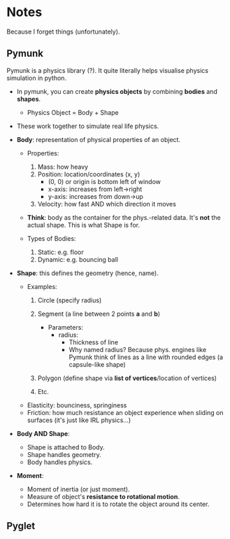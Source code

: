 # Notes
Because I forget things (unfortunately).

## Pymunk
Pymunk is a physics library (?). It quite literally helps visualise physics simulation in python.

- In pymunk, you can create **physics objects** by combining **bodies** and **shapes**.
    - Physics Object = Body + Shape

- These work together to simulate real life physics. 
- **Body**: representation of physical properties of an object.
    - Properties:
        1. Mass: how heavy
        2. Position: location/coordinates (x, y)
            - (0, 0) or origin is bottom left of window
            - x-axis: increases from left->right
            - y-axis: increases from down->up
        3. Velocity: how fast AND which direction it moves

    - **Think**: body as the container for the phys.-related data. It's **not** the actual shape. This is what Shape is for.

    - Types of Bodies:
        1. Static: e.g. floor
        2. Dynamic: e.g. bouncing ball

- **Shape**: this defines the geometry (hence, name).
    - Examples:
        1. Circle (specify radius)
        2. Segment (a line between 2 points **a** and **b**)
            - Parameters:
                - radius: 
                    - Thickness of line
                    - Why named radius? Because phys. engines like Pymunk think of lines as a line with rounded edges (a capsule-like shape)

        3. Polygon (define shape via **list of vertices**/location of vertices)
        4. Etc.
    - Elasticity: bounciness, springiness
    - Friction: how much resistance an object experience when sliding on surfaces (it's just like IRL physics...)

- **Body AND Shape**:
    - Shape is attached to Body.
    - Shape handles geometry.
    - Body handles physics.

- **Moment**: 
    - Moment of inertia (or just moment).
    - Measure of object's **resistance to rotational motion**.
    - Determines how hard it is to rotate the object around its center.

## Pyglet